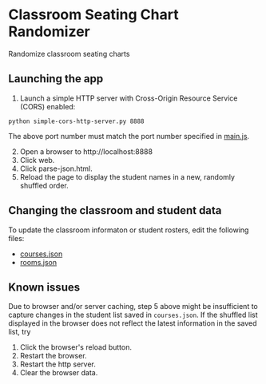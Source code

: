 # Classroom Seating Chart Randomizer
Randomize classroom seating charts

## Launching the app
1. Launch a simple HTTP server with Cross-Origin Resource Service
(CORS) enabled:
```
python simple-cors-http-server.py 8888
```
The above port number must match the port number specified in
[main.js].

2. Open a browser to http://localhost:8888
3. Click web.
4. Click parse-json.html.
5. Reload the page to display the student names in a new, randomly shuffled order.

## Changing the classroom and student data
To update the classroom informaton or student rosters, edit the following files:

* [courses.json](./web/data/courses.json)
* [rooms.json](./web/data/rooms.json)

## Known issues
Due to browser and/or server caching, step 5 above might be insufficient to capture
changes in the student list saved in `courses.json`.  If the shuffled list displayed
in the browser does not reflect the latest information in the saved list, try

1. Click the browser's reload button.
2. Restart the browser.
3. Restart the http server.
4. Clear the browser data.

[main.js]: ./web/main.js

